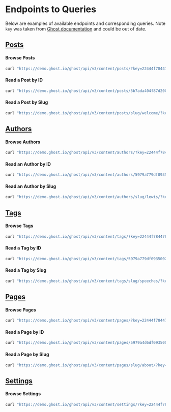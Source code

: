 # Endpoints to Queries

Below are examples of available endpoints and corresponding queries. Note `key` was taken from [Ghost documentation](https://ghost.org/docs/api/v3/content) and could be out of date.

## [Posts](https://ghost.org/docs/api/v3/content/#posts)

#### Browse Posts

```bash
curl "https://demo.ghost.io/ghost/api/v3/content/posts/?key=22444f78447824223cefc48062" | json_pp
```

#### Read a Post by ID

```bash
curl "https://demo.ghost.io/ghost/api/v3/content/posts/5b7ada404f87d200b5b1f9c8/?key=22444f78447824223cefc48062" | json_pp
```

#### Read a Post by Slug

```bash
curl "https://demo.ghost.io/ghost/api/v3/content/posts/slug/welcome/?key=22444f78447824223cefc48062" | json_pp
```

## [Authors](https://ghost.org/docs/api/v3/content/#authors)

#### Browse Authors

```bash
curl "https://demo.ghost.io/ghost/api/v3/content/authors/?key=22444f78447824223cefc48062" | json_pp
```

#### Read an Author by ID

```bash
curl "https://demo.ghost.io/ghost/api/v3/content/authors/5979a779df093500228e958e/?key=22444f78447824223cefc48062" | json_pp
```

#### Read an Author by Slug

```bash
curl "https://demo.ghost.io/ghost/api/v3/content/authors/slug/lewis/?key=22444f78447824223cefc48062" | json_pp
```

## [Tags](https://ghost.org/docs/api/v3/content/#tags)

#### Browse Tags

```bash
curl "https://demo.ghost.io/ghost/api/v3/content/tags/?key=22444f78447824223cefc48062" | json_pp
```

#### Read a Tag by ID

```bash
curl "https://demo.ghost.io/ghost/api/v3/content/tags/5979a779df093500228e958b/?key=22444f78447824223cefc48062" | json_pp
```

#### Read a Tag by Slug

```bash
curl "https://demo.ghost.io/ghost/api/v3/content/tags/slug/speeches/?key=22444f78447824223cefc48062" | json_pp
```

## [Pages](https://ghost.org/docs/api/v3/content/#pages)

#### Browse Pages

```bash
curl "https://demo.ghost.io/ghost/api/v3/content/pages/?key=22444f78447824223cefc48062" | json_pp
```

#### Read a Page by ID

```bash
curl "https://demo.ghost.io/ghost/api/v3/content/pages/5979a4d6df093500228e9582/?key=22444f78447824223cefc48062" | json_pp
```

#### Read a Page by Slug

```bash
curl "https://demo.ghost.io/ghost/api/v3/content/pages/slug/about/?key=22444f78447824223cefc48062" | json_pp
```

## [Settings](https://ghost.org/docs/api/v3/content/#settings)

#### Browse Settings

```bash
curl "https://demo.ghost.io/ghost/api/v3/content/settings/?key=22444f78447824223cefc48062" | json_pp
```
